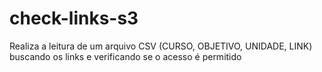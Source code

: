 # check-links-s3
Realiza a leitura de um arquivo CSV (CURSO, OBJETIVO, UNIDADE, LINK) buscando os links e verificando se o acesso é permitido
